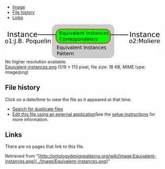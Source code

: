 * [Image](../Image/Equivalent-instances.png#file)
* [File history](../Image/Equivalent-instances.png#filehistory)
* [Links](../Image/Equivalent-instances.png#filelinks)

[![Image:Equivalent-instances.png](../images/2/2c/Equivalent-instances.png)](../images/2/2c/Equivalent-instances.png)  
No higher resolution available.  
[Equivalent-instances.png](../images/2/2c/Equivalent-instances.png)‎ (519 × 113 pixel, file size: 18 KB, MIME type: image/png)

## File history

Click on a date/time to view the file as it appeared at that time.



  
* [Search for duplicate files](http://ontologydesignpatterns.org/wiki/Special:FileDuplicateSearch/Equivalent-instances.png "Special:FileDuplicateSearch/Equivalent-instances.png")
* [Edit this file using an external application](http://ontologydesignpatterns.org/wiki/index.php?title=Image:Equivalent-instances.png&action=edit&externaledit=true&mode=file "Image:Equivalent-instances.png")See the [setup instructions](http://www.mediawiki.org/wiki/Manual:External_editors "http://www.mediawiki.org/wiki/Manual:External_editors") for more information.

## Links



There are no pages that link to this file.




Retrieved from "[http://ontologydesignpatterns.org/wiki/Image:Equivalent-instances.png](../Image/Equivalent-instances.png)"
